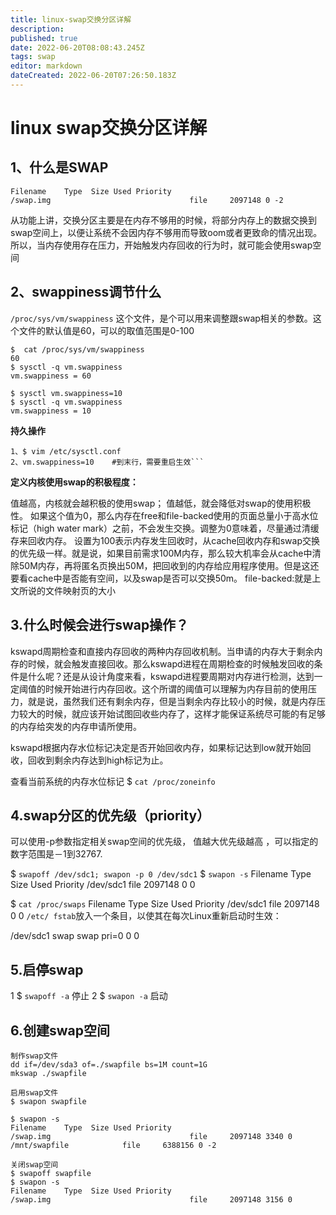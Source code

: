 ```yaml
---
title: linux-swap交换分区详解
description: 
published: true
date: 2022-06-20T08:08:43.245Z
tags: swap
editor: markdown
dateCreated: 2022-06-20T07:26:50.183Z
---
```


# linux swap交换分区详解

## 1、什么是SWAP  

```$ swapon -s
Filename    Type  Size Used Priority
/swap.img                               file     2097148 0 -2
```

从功能上讲，交换分区主要是在内存不够用的时候，将部分内存上的数据交换到swap空间上，以便让系统不会因内存不够用而导致oom或者更致命的情况出现。所以，当内存使用存在压力，开始触发内存回收的行为时，就可能会使用swap空间

## 2、swappiness调节什么

`/proc/sys/vm/swappiness` 这个文件，是个可以用来调整跟swap相关的参数。这个文件的默认值是60，可以的取值范围是0-100

```
$  cat /proc/sys/vm/swappiness
60
$ sysctl -q vm.swappiness
vm.swappiness = 60
 
$ sysctl vm.swappiness=10
$ sysctl -q vm.swappiness
vm.swappiness = 10
```

**持久操作**
```
1、$ vim /etc/sysctl.conf
2、vm.swappiness=10    #到末行，需要重启生效```
```

**定义内核使用swap的积极程度：**

值越高，内核就会越积极的使用swap；
值越低，就会降低对swap的使用积极性。
如果这个值为0，那么内存在free和file-backed使用的页面总量小于高水位标记（high water
mark）之前，不会发生交换。调整为0意味着，尽量通过清缓存来回收内存。
设置为100表示内存发生回收时，从cache回收内存和swap交换的优先级一样。就是说，如果目前需求100M内存，那么较大机率会从cache中清除50M内存，再将匿名页换出50M，把回收到的内存给应用程序使用。但是这还要看cache中是否能有空间，以及swap是否可以交换50m。
file-backed:就是上文所说的文件映射页的大小


## 3.什么时候会进行swap操作？
kswapd周期检查和直接内存回收的两种内存回收机制。当申请的内存大于剩余内存的时候，就会触发直接回收。那么kswapd进程在周期检查的时候触发回收的条件是什么呢？还是从设计角度来看，kswapd进程要周期对内存进行检测，达到一定阈值的时候开始进行内存回收。这个所谓的阈值可以理解为内存目前的使用压力，就是说，虽然我们还有剩余内存，但是当剩余内存比较小的时候，就是内存压力较大的时候，就应该开始试图回收些内存了，这样才能保证系统尽可能的有足够的内存给突发的内存申请所使用。

kswapd根据内存水位标记决定是否开始回收内存，如果标记达到low就开始回收，回收到剩余内存达到high标记为止。

查看当前系统的内存水位标记
$ `cat /proc/zoneinfo`


## 4.swap分区的优先级（priority）
可以使用-p参数指定相关swap空间的优先级， 值越大优先级越高 ，可以指定的数字范围是－1到32767.

$ `swapoff /dev/sdc1; swapon -p 0 /dev/sdc1`
$ `swapon -s`
Filename    Type  Size Used Priority
/dev/sdc1                             file     2097148 0 0
 
$ `cat /proc/swaps`
Filename    Type  Size Used Priority
/dev/sdc1                             file     2097148 0 0
`/etc/ fstab`放入一个条目，以使其在每次Linux重新启动时生效：

/dev/sdc1 swap swap pri=0 0 0

## 5.启停swap

1 $ `swapoff -a`  停止
2 $ `swapon -a`  启动

## 6.创建swap空间
```
制作swap文件
dd if=/dev/sda3 of=./swapfile bs=1M count=1G
mkswap ./swapfile
 
启用swap文件
$ swapon swapfile
 
$ swapon -s
Filename    Type  Size Used Priority
/swap.img                               file     2097148 3340 0
/mnt/swapfile            file     6388156 0 -2
 
关闭swap空间
$ swapoff swapfile
$ swapon -s
Filename    Type  Size Used Priority
/swap.img                               file     2097148 3156 0
```